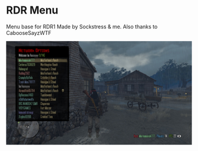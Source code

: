 # RDR Menu
Menu base for RDR1
Made by Sockstress & me. Also thanks to CabooseSayzWTF

![Screenshot](screenshot.png)
